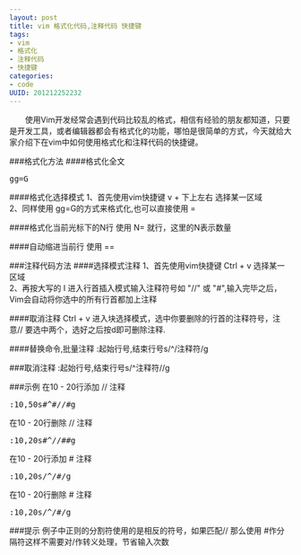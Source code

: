 ```yaml
--- 
layout: post
title: vim 格式化代码,注释代码 快捷键
tags: 
- vim
- 格式化
- 注释代码
- 快捷键
categories:
- code
UUID: 201212252232
---
```


　　使用Vim开发经常会遇到代码比较乱的格式，相信有经验的朋友都知道，只要是开发工具，或者编辑器都会有格式化的功能，哪怕是很简单的方式，今天就给大家介绍下在vim中如何使用格式化和注释代码的快捷键。


###格式化方法
####格式化全文
<pre id="bash">
gg=G
</pre>

####格式化选择模式
1、首先使用vim快捷键 v + 下上左右 选择某一区域<br>
2、同样使用 gg=G的方式来格式化,也可以直接使用 = 

####格式化当前光标下的N行
使用 N= 就行，这里的N表示数量

####自动缩进当前行
使用  ==

###注释代码方法
####选择模式注释
1、首先使用vim快捷键 Ctrl + v 选择某一区域<br>
2、再按大写的 I 进入行首插入模式输入注释符号如 "//" 或 "#",输入完毕之后，Vim会自动将你选中的所有行首都加上注释

####取消注释
Ctrl + v 进入块选择模式，选中你要删除的行首的注释符号，注意// 要选中两个，选好之后按d即可删除注释.

####替换命令,批量注释
:起始行号,结束行号s/^/注释符/g

###取消注释
:起始行号,结束行号s/^注释符//g

###示例
在10 - 20行添加 // 注释
<pre id="bash">
:10,50s#^#//#g
</pre>
在10 - 20行删除 // 注释
<pre id="bash">
:10,20s#^//##g
</pre>

在10 - 20行添加 # 注释
<pre id="bash">
:10,20s/^/#/g
</pre>
在10 - 20行删除 # 注释
<pre id="bash">
:10,20s/^/#/g
</pre>

###提示
例子中正则的分割符使用的是相反的符号，如果匹配// 那么使用 #作分隔符这样不需要对/作转义处理，节省输入次数
